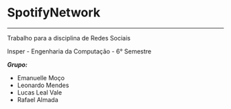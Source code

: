 # SpotifyNetwork
___

Trabalho para a disciplina de Redes Sociais 

Insper - Engenharia da Computação - 6° Semestre

**_Grupo:_**
- Emanuelle Moço
- Leonardo Mendes
- Lucas Leal Vale
- Rafael Almada